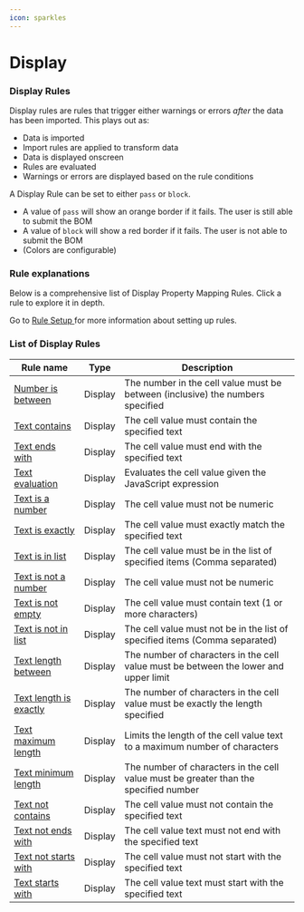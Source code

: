 ```yaml
---
icon: sparkles
---
```


# Display

### Display Rules

Display rules are rules that trigger either warnings or errors _after_ the data has been imported. This plays out as:

* Data is imported
* Import rules are applied to transform data
* Data is displayed onscreen
* Rules are evaluated
* Warnings or errors are displayed based on the rule conditions

A Display Rule can be set to either `pass` or `block`.

* A value of `pass` will show an orange border if it fails. The user is still able to submit the BOM
* A value of `block` will show a red border if it fails. The user is not able to submit the BOM
* (Colors are configurable)

### Rule explanations

Below is a comprehensive list of Display Property Mapping Rules. Click a rule to explore it in depth.&#x20;

Go to [Rule Setup ](./#setting-up-a-rule)for more information about setting up rules.

### List of Display Rules

| Rule name                                           | Type    | Description                                                                          |
| --------------------------------------------------- | ------- | ------------------------------------------------------------------------------------ |
| [Number is between](number-between.md)              | Display | The number in the cell value must be between (inclusive) the numbers specified       |
| [Text contains](text-contains.md)                   | Display | The cell value must contain the specified text                                       |
| [Text ends with](text-ends-with.md)                 | Display | The cell value must end with the specified text                                      |
| [Text evaluation](text-evaluation.md)               | Display | Evaluates the cell value given the JavaScript expression                             |
| [Text is a number](text-is-a-number.md)             | Display | The cell value must not be numeric                                                   |
| [Text is exactly](text-is-exactly.md)               | Display | The cell value must exactly match the specified text                                 |
| [Text is in list](text-is-in-list.md)               | Display | The cell value must be in the list of specified items (Comma separated)              |
| [Text is not a number](text-is-not-a-number.md)     | Display | The cell value must not be numeric                                                   |
| [Text is not empty](text-is-not-empty.md)           | Display | The cell value must contain text (1 or more characters)                              |
| [Text is not in list](text-is-not-in-list.md)       | Display | The cell value must not be in the list of specified items (Comma separated)          |
| [Text length between](text-length-between.md)       | Display | The number of characters in the cell value must be between the lower and upper limit |
| [Text length is exactly](text-length-is-exactly.md) | Display | The number of characters in the cell value must be exactly the length specified      |
| [Text maximum length](text-maximum-length.md)       | Display | Limits the length of the cell value text to a maximum number of characters           |
| [Text minimum length](text-minimum-length.md)       | Display | The number of characters in the cell value must be greater than the specified number |
| [Text not contains](text-not-contains.md)           | Display | The cell value must not contain the specified text                                   |
| [Text not ends with](text-not-ends-with.md)         | Display | The cell value text must not end with the specified text                             |
| [Text not starts with](text-not-starts-with.md)     | Display | The cell value must not start with the specified text                                |
| [Text starts with](text-starts-with.md)             | Display | The cell value text must start with the specified text                               |
